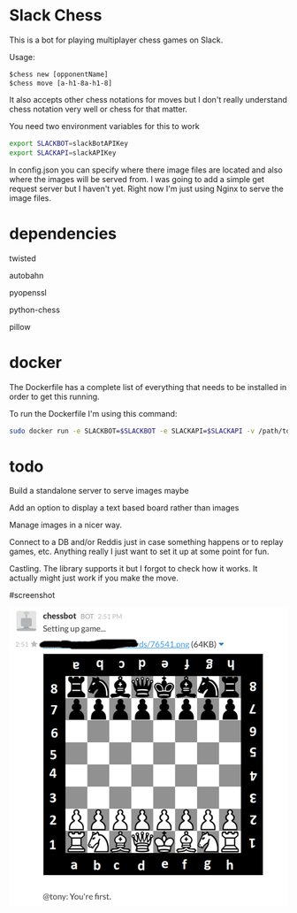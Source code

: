 # Slack Chess

This is a bot for playing multiplayer chess games on Slack.

Usage:

```
$chess new [opponentName]
$chess move [a-h1-8a-h1-8]
```

It also accepts other chess notations for moves but I don't really understand chess notation very well or chess for that matter.

You need two environment variables for this to work

```bash
export SLACKBOT=slackBotAPIKey
export SLACKAPI=slackAPIKey
```

In config.json you can specify where there image files are located and also where the images will be served from.
I was going to add a simple get request server but I haven't yet. Right now I'm just using Nginx to serve the image files.

# dependencies

twisted

autobahn

pyopenssl

python-chess

pillow

# docker

The Dockerfile has a complete list of everything that needs to be installed in order to get this running.

To run the Dockerfile I'm using this command:

```bash
sudo docker run -e SLACKBOT=$SLACKBOT -e SLACKAPI=$SLACKAPI -v /path/to/images/:/resources/ imagename
```

# todo

Build a standalone server to serve images maybe

Add an option to display a text based board rather than images

Manage images in a nicer way.

Connect to a DB and/or Reddis just in case something happens or to replay games, etc. Anything really I just want to set it up at some point for fun.

Castling. The library supports it but I forgot to check how it works. It actually might just work if you make the move.

#screenshot

![ALT text](/screenshot.png)
